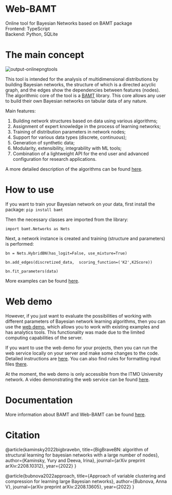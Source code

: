 # Web-BAMT
Online tool for Bayesian Networks based on BAMT package<br>
Frontend: TypeScript <br>
Backend: Python, SQLite <br>

# The main concept
![output-onlinepngtools](https://user-images.githubusercontent.com/6116991/190323306-8a7b5308-b7d8-453e-8532-fd855db3cb9d.png)

This tool is intended for the analysis of multidimensional distributions by building Bayesian networks, the structure of which is a directed acyclic graph, and the edges show the dependencies between features (nodes). The algorithmic core of the tool is a [BAMT](https://github.com/ITMO-NSS-team/BAMT) library. This core allows any user to build their own Bayesian networks on tabular data of any nature.

Main features:
1. Building network structures based on data using various algorithms;
2. Assignment of expert knowledge in the process of learning networks;
3. Training of distribution parameters in network nodes;
4. Support for various data types (discrete, continuous);
5. Generation of synthetic data;
6. Modularity, extensibility, integrability with ML tools;
7. Combination of a lightweight API for the end user and advanced configuration for research applications.

A more detailed description of the algorithms can be found [here](https://github.com/ITMO-NSS-team/Web-BAMT/wiki/About-BAMT-algorithms).

# How to use
If you want to train your Bayesian network on your data, first install the package: `pip install bamt`

Then the necessary classes are imported from the library:

```import bamt.Networks as Nets```

Next, a network instance is created and training (structure and parameters) is performed:


```bn = Nets.HybridBN(has_logit=False, use_mixture=True)```

```bn.add_edges(discretized_data,  scoring_function=('K2',K2Score))```

```bn.fit_parameters(data)```

More examples can be found [here](https://github.com/ITMO-NSS-team/BAMT/tree/master/tutorials).

# Web demo

However, if you just want to evaluate the possibilities of working with different parameters of Bayesian network learning algorithms, then you can use the  [web demo](http://bamt.aim.club/), which allows you to work with existing examples and has analytics tools. This functionality was made due to the limited computing capabilities of the server. 

If you want to use the web demo for your projects, then you can run the web service locally on your server and make some changes to the code. Detailed instructions are [here](https://github.com/ITMO-NSS-team/Web-BAMT/wiki/Local-Setup). You can also find rules for formatting input files [there](https://github.com/ITMO-NSS-team/Web-BAMT/wiki/Local-Setup).

At the moment, the web demo is only accessible from the ITMO University network. A video demonstrating the web service can be found [here](https://youtu.be/2w6dRHlzVzs).



# Documentation
More information about BAMT and Web-BAMT can be found [here](https://github.com/ITMO-NSS-team/Web-BAMT/wiki).

# Citation

@article{kaminsky2022bigbravebn,
  title={BigBraveBN: algorithm of structural learning for bayesian networks with a large number of nodes},
  author={Kaminsky, Yury and Deeva, Irina},
  journal={arXiv preprint arXiv:2208.10312},
  year={2022}
}

@article{bubnova2022approach,
  title={Approach of variable clustering and compression for learning large Bayesian networks},
  author={Bubnova, Anna V},
  journal={arXiv preprint arXiv:2208.13605},
  year={2022}
}




